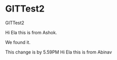 # GITTest2
GITTest2

Hi Ela this is from Ashok.

We found it.

This change is by 5.59PM
Hi Ela this is from Abinav
